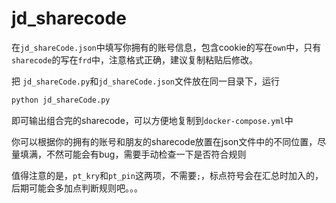 # jd_sharecode

在`jd_shareCode.json`中填写你拥有的账号信息，包含cookie的写在`own`中，只有`sharecode`的写在`frd`中，注意格式正确，建议复制粘贴后修改。

把 `jd_shareCode.py`和`jd_shareCode.json`文件放在同一目录下，运行
```sh
python jd_shareCode.py
```
即可输出组合完的sharecode，可以方便地复制到`docker-compose.yml`中

你可以根据你的拥有的账号和朋友的sharecode放置在json文件中的不同位置，尽量填满，不然可能会有bug，需要手动检查一下是否符合规则

值得注意的是，`pt_kry`和`pt_pin`这两项，不需要`;`，标点符号会在汇总时加入的，后期可能会多加点判断规则吧。。。

